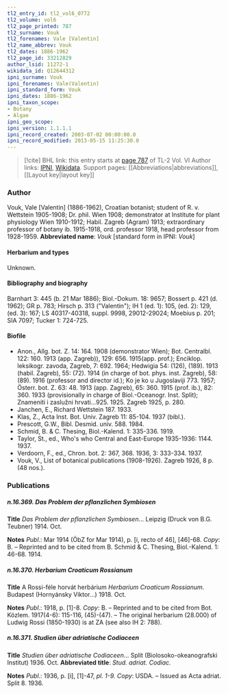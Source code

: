 ```yaml
---
tl2_entry_id: tl2_vol6_0772
tl2_volume: vol6
tl2_page_printed: 787
tl2_surname: Vouk
tl2_forenames: Vale [Valentin]
tl2_name_abbrev: Vouk
tl2_dates: 1886-1962
tl2_page_id: 33212829
author_lsid: 11272-1
wikidata_id: Q12644312
ipni_surname: Vouk
ipni_forenames: Vale(Valentin)
ipni_standard_form: Vouk
ipni_dates: 1886-1962
ipni_taxon_scope: 
- Botany
- Algae
ipni_geo_scope: 
ipni_version: 1.1.1.1
ipni_record_created: 2003-07-02 00:00:00.0
ipni_record_modified: 2013-05-15 11:25:30.0
---
```


> [!cite] BHL link: this entry starts at [page 787](https://www.biodiversitylibrary.org/page/33212829) of TL-2 Vol. VI
> Author links: [IPNI](https://www.ipni.org/a/11272-1), [Wikidata](https://www.wikidata.org/wiki/Q12644312). Support pages: [[Abbreviations|abbreviations]], [[Layout key|layout key]]

### Author

Vouk, Vale \[Valentin\] (1886-1962), Croatian botanist; student of R. v. Wettstein 1905-1908; Dr. phil. Wien 1908; demonstrator at Institute for plant physiology Wien 1910-1912; Habil. Zagreb (Agram) 1913; extraordinary professor of botany ib. 1915-1918, ord. professor 1918, head professor from 1928-1959. 
**Abbreviated name**: *Vouk* \[standard form in IPNI: *Vouk*\]

#### Herbarium and types

Unknown.

#### Bibliography and biography

Barnhart 3: 445 (b. 21 Mar 1886); Biol.-Dokum. 18: 9657; Bossert p. 421 (d. 1962); GR p. 783; Hirsch p. 313 ("Valentin"); IH 1 (ed. 1): 105, (ed. 2): 129, (ed. 3): 167; LS 40317-40318, suppl. 9998, 29012-29024; Moebius p. 201; SIA 7097; Tucker 1: 724-725.

#### Biofile

- Anon., Allg. bot. Z. 14: 164. 1908 (demonstrator Wien); Bot. Centralbl. 122: 160. 1913 (app. Zagreb)), 129: 656. 1915(app. prof.); Enciklop. leksikogr. zavoda, Zagreb, 7: 692. 1964; Hedwigia 54: (126), (189). 1913 (habil. Zagreb), 55: (72). 1914 (in charge of bot. phys. inst. Zagreb), 58: (89). 1916 (professor and director id.); Ko je ko u Jugoslaviji 773. 1957; Österr. bot. Z. 63: 48. 1913 (app. Zagreb), 65: 360. 1915 (prof. ib.), 82: 360. 1933 (provisionally in charge of Biol.-Oceanogr. Inst. Split); Znameniti i zaslužni hrvati...925. 1925. Zagreb 1925, p. 280.
- Janchen, E., Richard Wettstein 187. 1933.
- Klas, Z., Acta Inst. Bot. Univ. Zagreb 11: 85-104. 1937 (bibl.).
- Prescott, G.W., Bibl. Desmid. univ. 588. 1984.
- Schmid, B. & C. Thesing, Biol.-Kalend. 1: 335-336. 1919.
- Taylor, St., ed., Who's who Central and East-Europe 1935-1936: 1144. 1937.
- Verdoorn, F., ed., Chron. bot. 2: 367, 368. 1936, 3: 333-334. 1937.
- Vouk, V., List of botanical publications (1908-1926). Zagreb 1926, 8 p. (48 nos.).

### Publications

##### n.16.369. Das Problem der pflanzlichen Symbiosen

**Title**
*Das Problem der pflanzlichen Symbiosen*... Leipzig (Druck von B.G. Teubner) 1914. Oct.

**Notes**
*Publ*.: Mar 1914 (ÖbZ for Mar 1914), p. \[i, recto of 46\], \[46\]-68. *Copy*: B. – Reprinted and to be cited from B. Schmid & C. Thesing, Biol.-Kalend. 1: 46-68. 1914.

##### n.16.370. Herbarium Croaticum Rossianum

**Title**
A Rossi-féle horvát herbárium *Herbarium Croaticum Rossianum*. Budapest (Hornyánsky Viktor...) 1918. Oct.

**Notes**
*Publ*.: 1918, p. \[1\]-8. *Copy*: B. – Reprinted and to be cited from Bot. Közlem. 1917(4-6): 115-116, (45)-(47). – The original herbarium (28.000) of Ludwig Rossi (1850-1930) is at ZA (see also IH 2: 788).

##### n.16.371. Studien über adriatische Codiaceen

**Title**
*Studien über adriatische Codiaceen*... Split (Biolosoko-okeanografski Institut) 1936. Oct.
**Abbreviated title**: *Stud. adriat. Codiac.*

**Notes**
*Publ*.: 1936, p. \[i\], \[1\]-47, *pl. 1-9. Copy*: USDA. – Issued as Acta adriat. Split 8. 1936.

